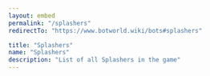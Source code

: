 ```yaml
---
layout: embed
permalink: "/splashers"
redirectTo: "https://www.botworld.wiki/bots#splashers"

title: "Splashers"
name: "Splashers"
description: "List of all Splashers in the game"
---
```


